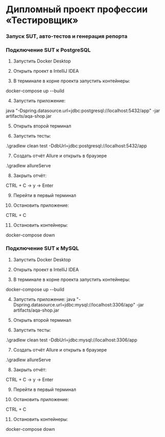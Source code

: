 # Дипломный проект профессии «Тестировщик»
### Запуск SUT, авто-тестов и генерация репорта
### Подключение SUT к PostgreSQL
1.  Запустить Docker Desktop

2.  Открыть проект в IntelliJ IDEA

3.  В терминале в корне проекта запустить контейнеры:

docker-compose up --build

4.  Запустить приложение:

java "-Dspring.datasource.url=jdbc:postgresql://localhost:5432/app" -jar artifacts/aqa-shop.jar

5.  Открыть второй терминал

6.  Запустить тесты:

.\gradlew clean test -DdbUrl=jdbc:postgresql://localhost:5432/app

7.  Создать отчёт Allure и открыть в браузере

.\gradlew allureServe

8.  Закрыть отчёт:

CTRL + C -> y -> Enter

9.  Перейти в первый терминал

10.  Остановить приложение:

CTRL + C

11.  Остановить контейнеры:

docker-compose down

### Подключение SUT к MySQL
1.  Запустить Docker Desktop

2.  Открыть проект в IntelliJ IDEA

3.  В терминале в корне проекта запустить контейнеры:

docker-compose up --build

4.  Запустить приложение:
java "-Dspring.datasource.url=jdbc:mysql://localhost:3306/app" -jar artifacts/aqa-shop.jar


5.  Открыть второй терминал

6.  Запустить тесты:

.\gradlew clean test -DdbUrl=jdbc:mysql://localhost:3306/app

7.  Создать отчёт Allure и открыть в браузере

.\gradlew allureServe

8.  Закрыть отчёт:

CTRL + C -> y -> Enter

9.  Перейти в первый терминал

10.  Остановить приложение:

CTRL + C

11.  Остановить контейнеры:

docker-compose down
